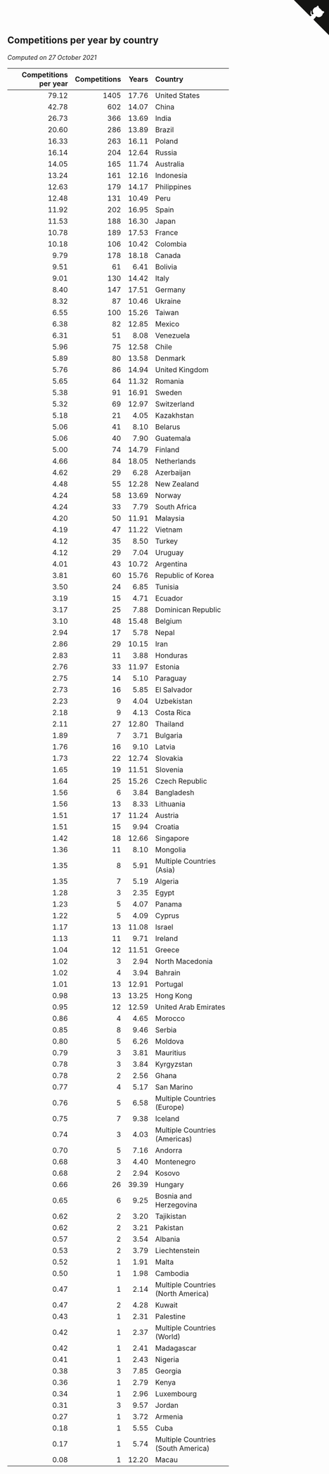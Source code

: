 ## Competitions per year by country

*Computed on 27 October 2021*

| Competitions per year | Competitions | Years | Country |
| ---: | ---: | ---: | :--- |
| 79.12 | 1405 | 17.76 | United States |
| 42.78 | 602 | 14.07 | China |
| 26.73 | 366 | 13.69 | India |
| 20.60 | 286 | 13.89 | Brazil |
| 16.33 | 263 | 16.11 | Poland |
| 16.14 | 204 | 12.64 | Russia |
| 14.05 | 165 | 11.74 | Australia |
| 13.24 | 161 | 12.16 | Indonesia |
| 12.63 | 179 | 14.17 | Philippines |
| 12.48 | 131 | 10.49 | Peru |
| 11.92 | 202 | 16.95 | Spain |
| 11.53 | 188 | 16.30 | Japan |
| 10.78 | 189 | 17.53 | France |
| 10.18 | 106 | 10.42 | Colombia |
| 9.79 | 178 | 18.18 | Canada |
| 9.51 | 61 | 6.41 | Bolivia |
| 9.01 | 130 | 14.42 | Italy |
| 8.40 | 147 | 17.51 | Germany |
| 8.32 | 87 | 10.46 | Ukraine |
| 6.55 | 100 | 15.26 | Taiwan |
| 6.38 | 82 | 12.85 | Mexico |
| 6.31 | 51 | 8.08 | Venezuela |
| 5.96 | 75 | 12.58 | Chile |
| 5.89 | 80 | 13.58 | Denmark |
| 5.76 | 86 | 14.94 | United Kingdom |
| 5.65 | 64 | 11.32 | Romania |
| 5.38 | 91 | 16.91 | Sweden |
| 5.32 | 69 | 12.97 | Switzerland |
| 5.18 | 21 | 4.05 | Kazakhstan |
| 5.06 | 41 | 8.10 | Belarus |
| 5.06 | 40 | 7.90 | Guatemala |
| 5.00 | 74 | 14.79 | Finland |
| 4.66 | 84 | 18.05 | Netherlands |
| 4.62 | 29 | 6.28 | Azerbaijan |
| 4.48 | 55 | 12.28 | New Zealand |
| 4.24 | 58 | 13.69 | Norway |
| 4.24 | 33 | 7.79 | South Africa |
| 4.20 | 50 | 11.91 | Malaysia |
| 4.19 | 47 | 11.22 | Vietnam |
| 4.12 | 35 | 8.50 | Turkey |
| 4.12 | 29 | 7.04 | Uruguay |
| 4.01 | 43 | 10.72 | Argentina |
| 3.81 | 60 | 15.76 | Republic of Korea |
| 3.50 | 24 | 6.85 | Tunisia |
| 3.19 | 15 | 4.71 | Ecuador |
| 3.17 | 25 | 7.88 | Dominican Republic |
| 3.10 | 48 | 15.48 | Belgium |
| 2.94 | 17 | 5.78 | Nepal |
| 2.86 | 29 | 10.15 | Iran |
| 2.83 | 11 | 3.88 | Honduras |
| 2.76 | 33 | 11.97 | Estonia |
| 2.75 | 14 | 5.10 | Paraguay |
| 2.73 | 16 | 5.85 | El Salvador |
| 2.23 | 9 | 4.04 | Uzbekistan |
| 2.18 | 9 | 4.13 | Costa Rica |
| 2.11 | 27 | 12.80 | Thailand |
| 1.89 | 7 | 3.71 | Bulgaria |
| 1.76 | 16 | 9.10 | Latvia |
| 1.73 | 22 | 12.74 | Slovakia |
| 1.65 | 19 | 11.51 | Slovenia |
| 1.64 | 25 | 15.26 | Czech Republic |
| 1.56 | 6 | 3.84 | Bangladesh |
| 1.56 | 13 | 8.33 | Lithuania |
| 1.51 | 17 | 11.24 | Austria |
| 1.51 | 15 | 9.94 | Croatia |
| 1.42 | 18 | 12.66 | Singapore |
| 1.36 | 11 | 8.10 | Mongolia |
| 1.35 | 8 | 5.91 | Multiple Countries (Asia) |
| 1.35 | 7 | 5.19 | Algeria |
| 1.28 | 3 | 2.35 | Egypt |
| 1.23 | 5 | 4.07 | Panama |
| 1.22 | 5 | 4.09 | Cyprus |
| 1.17 | 13 | 11.08 | Israel |
| 1.13 | 11 | 9.71 | Ireland |
| 1.04 | 12 | 11.51 | Greece |
| 1.02 | 3 | 2.94 | North Macedonia |
| 1.02 | 4 | 3.94 | Bahrain |
| 1.01 | 13 | 12.91 | Portugal |
| 0.98 | 13 | 13.25 | Hong Kong |
| 0.95 | 12 | 12.59 | United Arab Emirates |
| 0.86 | 4 | 4.65 | Morocco |
| 0.85 | 8 | 9.46 | Serbia |
| 0.80 | 5 | 6.26 | Moldova |
| 0.79 | 3 | 3.81 | Mauritius |
| 0.78 | 3 | 3.84 | Kyrgyzstan |
| 0.78 | 2 | 2.56 | Ghana |
| 0.77 | 4 | 5.17 | San Marino |
| 0.76 | 5 | 6.58 | Multiple Countries (Europe) |
| 0.75 | 7 | 9.38 | Iceland |
| 0.74 | 3 | 4.03 | Multiple Countries (Americas) |
| 0.70 | 5 | 7.16 | Andorra |
| 0.68 | 3 | 4.40 | Montenegro |
| 0.68 | 2 | 2.94 | Kosovo |
| 0.66 | 26 | 39.39 | Hungary |
| 0.65 | 6 | 9.25 | Bosnia and Herzegovina |
| 0.62 | 2 | 3.20 | Tajikistan |
| 0.62 | 2 | 3.21 | Pakistan |
| 0.57 | 2 | 3.54 | Albania |
| 0.53 | 2 | 3.79 | Liechtenstein |
| 0.52 | 1 | 1.91 | Malta |
| 0.50 | 1 | 1.98 | Cambodia |
| 0.47 | 1 | 2.14 | Multiple Countries (North America) |
| 0.47 | 2 | 4.28 | Kuwait |
| 0.43 | 1 | 2.31 | Palestine |
| 0.42 | 1 | 2.37 | Multiple Countries (World) |
| 0.42 | 1 | 2.41 | Madagascar |
| 0.41 | 1 | 2.43 | Nigeria |
| 0.38 | 3 | 7.85 | Georgia |
| 0.36 | 1 | 2.79 | Kenya |
| 0.34 | 1 | 2.96 | Luxembourg |
| 0.31 | 3 | 9.57 | Jordan |
| 0.27 | 1 | 3.72 | Armenia |
| 0.18 | 1 | 5.55 | Cuba |
| 0.17 | 1 | 5.74 | Multiple Countries (South America) |
| 0.08 | 1 | 12.20 | Macau |


<a href="https://github.com/jonatanklosko/wca_statistics" class="github-corner" aria-label="View source on Github"><svg width="80" height="80" viewBox="0 0 250 250" style="fill:#151513; color:#fff; position: absolute; top: 0; border: 0; right: 0;" aria-hidden="true"><path d="M0,0 L115,115 L130,115 L142,142 L250,250 L250,0 Z"></path><path d="M128.3,109.0 C113.8,99.7 119.0,89.6 119.0,89.6 C122.0,82.7 120.5,78.6 120.5,78.6 C119.2,72.0 123.4,76.3 123.4,76.3 C127.3,80.9 125.5,87.3 125.5,87.3 C122.9,97.6 130.6,101.9 134.4,103.2" fill="currentColor" style="transform-origin: 130px 106px;" class="octo-arm"></path><path d="M115.0,115.0 C114.9,115.1 118.7,116.5 119.8,115.4 L133.7,101.6 C136.9,99.2 139.9,98.4 142.2,98.6 C133.8,88.0 127.5,74.4 143.8,58.0 C148.5,53.4 154.0,51.2 159.7,51.0 C160.3,49.4 163.2,43.6 171.4,40.1 C171.4,40.1 176.1,42.5 178.8,56.2 C183.1,58.6 187.2,61.8 190.9,65.4 C194.5,69.0 197.7,73.2 200.1,77.6 C213.8,80.2 216.3,84.9 216.3,84.9 C212.7,93.1 206.9,96.0 205.4,96.6 C205.1,102.4 203.0,107.8 198.3,112.5 C181.9,128.9 168.3,122.5 157.7,114.1 C157.9,116.9 156.7,120.9 152.7,124.9 L141.0,136.5 C139.8,137.7 141.6,141.9 141.8,141.8 Z" fill="currentColor" class="octo-body"></path></svg></a><style>.github-corner:hover .octo-arm{animation:octocat-wave 560ms ease-in-out}@keyframes octocat-wave{0%,100%{transform:rotate(0)}20%,60%{transform:rotate(-25deg)}40%,80%{transform:rotate(10deg)}}@media (max-width:500px){.github-corner:hover .octo-arm{animation:none}.github-corner .octo-arm{animation:octocat-wave 560ms ease-in-out}}</style>
